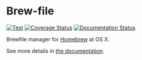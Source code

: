 Brew-file
=========

[![Test](https://github.com/rcmdnk/homebrew-file/actions/workflows/test.yml/badge.svg)](https://github.com/rcmdnk/homebrew-file/actions/workflows/test.yml)
[![Coverage Status](https://img.shields.io/badge/Coverage-check%20here-blue.svg)](https://github.com/rcmdnk/homebrew-file/tree/coverage)
[![Documentation Status](https://readthedocs.org/projects/homebrew-file/badge/?version=latest)](http://homebrew-file.readthedocs.io/en/latest/?badge=latest)

Brewfile manager for [Homebrew](http://brew.sh/) at OS X.

See more details in [the documentation](http://homebrew-file.readthedocs.io).
